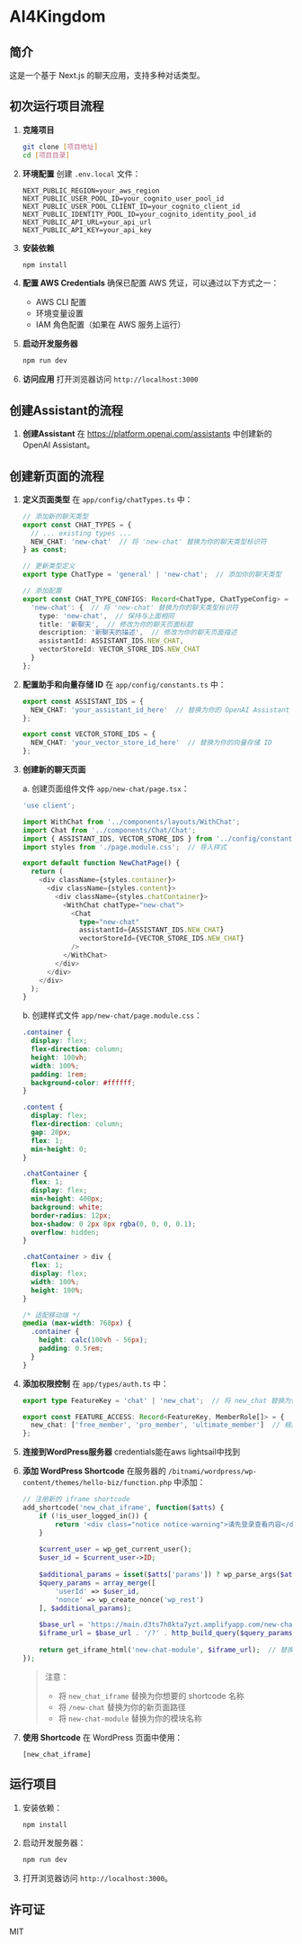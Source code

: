 # AI4Kingdom

## 简介
这是一个基于 Next.js 的聊天应用，支持多种对话类型。

## 初次运行项目流程

1. **克隆项目**
   ```bash
   git clone [项目地址]
   cd [项目目录]
   ```

2. **环境配置**
   创建 `.env.local` 文件：
   ```env
   NEXT_PUBLIC_REGION=your_aws_region
   NEXT_PUBLIC_USER_POOL_ID=your_cognito_user_pool_id
   NEXT_PUBLIC_USER_POOL_CLIENT_ID=your_cognito_client_id
   NEXT_PUBLIC_IDENTITY_POOL_ID=your_cognito_identity_pool_id
   NEXT_PUBLIC_API_URL=your_api_url
   NEXT_PUBLIC_API_KEY=your_api_key
   ```

3. **安装依赖**
   ```bash
   npm install
   ```

4. **配置 AWS Credentials**
   确保已配置 AWS 凭证，可以通过以下方式之一：
   - AWS CLI 配置
   - 环境变量设置
   - IAM 角色配置（如果在 AWS 服务上运行）

5. **启动开发服务器**
   ```bash
   npm run dev
   ```

6. **访问应用**
   打开浏览器访问 `http://localhost:3000`

## 创建Assistant的流程

1. **创建Assistant**
   在 https://platform.openai.com/assistants 中创建新的 OpenAI Assistant。

## 创建新页面的流程

1. **定义页面类型**
   在 `app/config/chatTypes.ts` 中：
   ```typescript
   // 添加新的聊天类型
   export const CHAT_TYPES = {
     // ... existing types ...
     NEW_CHAT: 'new-chat'  // 将 'new-chat' 替换为你的聊天类型标识符
   } as const;

   // 更新类型定义
   export type ChatType = 'general' | 'new-chat';  // 添加你的聊天类型

   // 添加配置
   export const CHAT_TYPE_CONFIGS: Record<ChatType, ChatTypeConfig> = {
     'new-chat': {  // 将 'new-chat' 替换为你的聊天类型标识符
       type: 'new-chat',  // 保持与上面相同
       title: '新聊天',  // 修改为你的聊天页面标题
       description: '新聊天的描述',  // 修改为你的聊天页面描述
       assistantId: ASSISTANT_IDS.NEW_CHAT,
       vectorStoreId: VECTOR_STORE_IDS.NEW_CHAT
     }
   };
   ```

2. **配置助手和向量存储 ID**
   在 `app/config/constants.ts` 中：
   ```typescript
   export const ASSISTANT_IDS = {
     NEW_CHAT: 'your_assistant_id_here'  // 替换为你的 OpenAI Assistant ID
   };

   export const VECTOR_STORE_IDS = {
     NEW_CHAT: 'your_vector_store_id_here'  // 替换为你的向量存储 ID
   };
   ```

3. **创建新的聊天页面**
   
   a. 创建页面组件文件 `app/new-chat/page.tsx`：
   ```typescript
   'use client';

   import WithChat from '../components/layouts/WithChat';
   import Chat from '../components/Chat/Chat';
   import { ASSISTANT_IDS, VECTOR_STORE_IDS } from '../config/constants';
   import styles from './page.module.css';  // 导入样式

   export default function NewChatPage() {
     return (
       <div className={styles.container}>
         <div className={styles.content}>
           <div className={styles.chatContainer}>
             <WithChat chatType="new-chat">
               <Chat
                 type="new-chat"
                 assistantId={ASSISTANT_IDS.NEW_CHAT}
                 vectorStoreId={VECTOR_STORE_IDS.NEW_CHAT}
               />
             </WithChat>
           </div>
         </div>
       </div>
     );
   }
   ```

   b. 创建样式文件 `app/new-chat/page.module.css`：
   ```css
   .container {
     display: flex;
     flex-direction: column;
     height: 100vh;
     width: 100%;
     padding: 1rem;
     background-color: #ffffff;
   }

   .content {
     display: flex;
     flex-direction: column;
     gap: 20px;
     flex: 1;
     min-height: 0;
   }

   .chatContainer {
     flex: 1;
     display: flex;
     min-height: 400px;
     background: white;
     border-radius: 12px;
     box-shadow: 0 2px 8px rgba(0, 0, 0, 0.1);
     overflow: hidden;
   }

   .chatContainer > div {
     flex: 1;
     display: flex;
     width: 100%;
     height: 100%;
   }

   /* 适配移动端 */
   @media (max-width: 768px) {
     .container {
       height: calc(100vh - 56px);
       padding: 0.5rem;
     }
   }
   ```

4. **添加权限控制**
   在 `app/types/auth.ts` 中：
   ```typescript
   export type FeatureKey = 'chat' | 'new_chat';  // 将 new_chat 替换为你的功能键名

   export const FEATURE_ACCESS: Record<FeatureKey, MemberRole[]> = {
     new_chat: ['free_member', 'pro_member', 'ultimate_member']  // 根据需要调整访问权限级别
   };
   ```

5. **连接到WordPress服务器**
   credentials能在aws lightsail中找到

6. **添加 WordPress Shortcode**
   在服务器的 `/bitnami/wordpress/wp-content/themes/hello-biz/function.php` 中添加：
   ```php
   // 注册新的 iframe shortcode
   add_shortcode('new_chat_iframe', function($atts) {
       if (!is_user_logged_in()) {
           return '<div class="notice notice-warning">请先登录查看内容</div>';
       }
       
       $current_user = wp_get_current_user();
       $user_id = $current_user->ID;
       
       $additional_params = isset($atts['params']) ? wp_parse_args($atts['params']) : [];
       $query_params = array_merge([
           'userId' => $user_id,
           'nonce' => wp_create_nonce('wp_rest')
       ], $additional_params);
       
       $base_url = 'https://main.d3ts7h8kta7yzt.amplifyapp.com/new-chat';  // 替换为你的新聊天页面路径
       $iframe_url = $base_url . '/?' . http_build_query($query_params);
       
       return get_iframe_html('new-chat-module', $iframe_url);  // 替换为你的模块名称
   });
   ```

   > 注意：
   > - 将 `new_chat_iframe` 替换为你想要的 shortcode 名称
   > - 将 `/new-chat` 替换为你的新页面路径
   > - 将 `new-chat-module` 替换为你的模块名称

7. **使用 Shortcode**
   在 WordPress 页面中使用：
   ```
   [new_chat_iframe]
   ```

## 运行项目
1. 安装依赖：
   ```bash
   npm install
   ```

2. 启动开发服务器：
   ```bash
   npm run dev
   ```

3. 打开浏览器访问 `http://localhost:3000`。

## 许可证
MIT